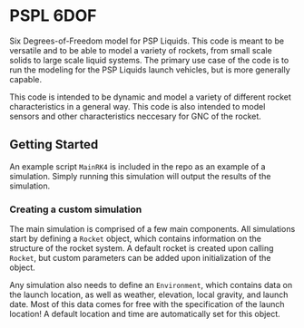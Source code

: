 # PSPL 6DOF
Six Degrees-of-Freedom model for PSP Liquids. This code is meant to be versatile and to be able to model a variety of rockets, from small scale solids to large scale liquid systems. The primary use case of the code is to run the modeling for the PSP Liquids launch vehicles, but is more generally capable.

This code is intended to be dynamic and model a variety of different rocket characteristics in a general way. This code is also intended to model sensors and other characteristics neccesary for GNC of the rocket.

## Getting Started

An example script ```MainRK4``` is included in the repo as an example of a simulation. Simply running this simulation will output the results of the simulation.

### Creating a custom simulation

The main simulation is comprised of a few main components. All simulations start by defining a ```Rocket``` object, which contains information on the  
structure of the rocket system. A default rocket is created upon calling ```Rocket```, but custom parameters can be added upon initialization of the object.

Any simulation also needs to define an ```Environment```, which contains data on the launch location, as well as weather, elevation, local gravity, and launch date. Most of this data comes for free with the specification of the launch location! A default location and time are automatically set for this object.